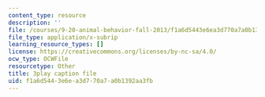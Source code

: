 ```yaml
---
content_type: resource
description: ''
file: /courses/9-20-animal-behavior-fall-2013/f1a6d5443e6ea3d770a7a0b1392aa3fb_472230.srt
file_type: application/x-subrip
learning_resource_types: []
license: https://creativecommons.org/licenses/by-nc-sa/4.0/
ocw_type: OCWFile
resourcetype: Other
title: 3play caption file
uid: f1a6d544-3e6e-a3d7-70a7-a0b1392aa3fb
---
```

